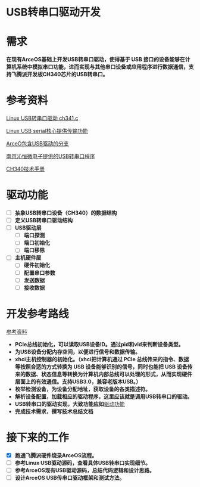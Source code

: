 # USB转串口驱动开发

# 需求

**在现有ArceOS基础上开发USB转串口驱动，使得基于 USB 接口的设备能够在计算机系统中模拟串口功能，进而实现与其他串口设备或应用程序进行数据通信，支持飞腾派开发板CH340芯片的USB转串口。**

# 参考资料

[Linux USB转串口驱动 ch341.c](https://github.com/torvalds/linux/blob/master/drivers/usb/serial/ch341.c)

[Linux USB serial核心提供传输功能](https://github.com/torvalds/linux/blob/master/drivers/usb/serial/generic.c)

[ArceO包含USB驱动的分支](https://github.com/arceos-usb/arceos_experiment)

[南京沁恒微电子提供的USB转串口程序](https://www.wch.cn/downloads/CH341SER_LINUX_ZIP.html)

[CH340技术手册](https://www.wch.cn/downloads/CH340DS1_PDF.html)

# 驱动功能

* [ ] **抽象USB转串口设备（CH340）的数据结构**
* [ ] **定义USB转串口驱动结构**
* [ ] **USB驱动层**
  * [ ] **端口探测**
  * [ ] **端口初始化**
  * [ ] **端口移除**
* [ ] **主机硬件层**
  * [ ] **硬件初始化**
  * [ ] **配置串口参数**
  * [ ] **发送数据**
  * [ ] **接收数据**

# 开发参考路线

[参考资料](https://chenlongos.com/raspi4-with-arceos-doc/chapter_0.html)

* **PCIe总线初始化，可以读取USB设备ID。通过pid和vid来判断设备类型。**
* **为USB设备分配内存空间，以便进行信号和数据传输。**
* **xhci主机控制器的初始化。（xhci把计算机通过 PCIe 总线传来的指令、数据等按照合适的方式转换为 USB 设备能够识别的信号，同时也能把 USB 设备传来的数据、状态信息等转换为计算机内部总线可以处理的形式，从而实现硬件层面上的有效通信。支持USB3.0，兼容老版本USB。）**
* **枚举检测设备，为设备分配地址，获取设备的各类描述符。**
* **解析设备配置，加载相应的驱动程序，这里应该就是调用USB转串口的驱动。**
* **USB转串口的驱动实现，大致功能应如**[驱动功能](https://file+.vscode-resource.vscode-cdn.net/c:/Users/hong/Desktop/project/internship/arceos_experiment/doc/USB_TO_SERIAL/#%20%E9%A9%B1%E5%8A%A8%E5%8A%9F%E8%83%BD)
* **完成技术需求，撰写技术总结文档**

# 接下来的工作

* [X] **跑通飞腾派硬件烧录ArceOS流程。**
* [ ] **参考Linux USB驱动源码，查看具体USB转串口实现细节。**
* [ ] **参考ArceOS现有USB驱动源码，总结代码逻辑和设计思路。**
* [ ] **设计ArceOS USB传串口驱动框架和测试方法。**
